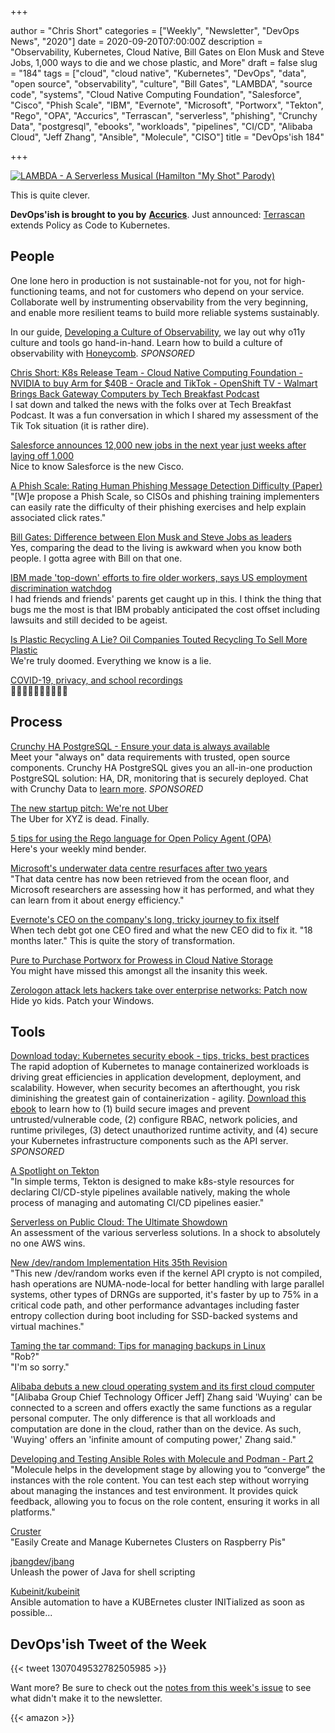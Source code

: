 +++

author = "Chris Short"
categories = ["Weekly", "Newsletter", "DevOps News", "2020"]
date = 2020-09-20T07:00:00Z
description = "Observability, Kubernetes, Cloud Native, Bill Gates on Elon Musk and Steve Jobs, 1,000 ways to die and we chose plastic, and More"
draft = false
slug = "184"
tags = ["cloud", "cloud native", "Kubernetes", "DevOps", "data", "open source", "observability", "culture", "Bill Gates", "LAMBDA", "source code", "systems", "Cloud Native Computing Foundation", "Salesforce", "Cisco", "Phish Scale", "IBM", "Evernote", "Microsoft", "Portworx", "Tekton", "Rego", "OPA", "Accurics", "Terrascan", "serverless", "phishing", "Crunchy Data", "postgresql", "ebooks", "workloads", "pipelines", "CI/CD", "Alibaba Cloud", "Jeff Zhang", "Ansible", "Molecule", "CISO"]
title = "DevOps'ish 184"

+++

[![LAMBDA - A Serverless Musical (Hamilton "My Shot" Parody)](/images/LAMBDA-A-Serverless-Musical-Hamilton-My-Shot-Parody.png)](https://youtu.be/zMua0cuhFnc?utm_source=newsletter&utm_medium=email&utm_campaign=devopsish_184)

This is quite clever.

**DevOps'ish is brought to you by** [**Accurics**](https://www.accurics.com/). Just announced: [Terrascan](https://www.accurics.com/blog/products/terrascan-kubernetes/?utm_source=newsletter&utm_medium=email&utm_campaign=devopsish_184) extends Policy as Code to Kubernetes.

## People

One lone hero in production is not sustainable-not for you, not for high-functioning teams, and not for customers who depend on your service. Collaborate well by instrumenting observability from the very beginning, and enable more resilient teams to build more reliable systems sustainably.

In our guide, [Developing a Culture of Observability](https://info.honeycomb.io/developing-a-culture-of-observability-devopsish?&utm_source=devopsish&utm_medium=newsletter&utm_campaign=ad&utm_content=developing-a-culture-of-observability-devopsish), we lay out why o11y culture and tools go hand-in-hand. Learn how to build a culture of observability with [Honeycomb](https://ui.honeycomb.io/signup/?&utm_source=devopsish&utm_medium=newsletter&utm_campaign=ad&utm_content=product-signup). *SPONSORED*

[Chris Short: K8s Release Team - Cloud Native Computing Foundation - NVIDIA to buy Arm for $40B - Oracle and TikTok - OpenShift TV - Walmart Brings Back Gateway Computers by Tech Breakfast Podcast](https://anchor.fm/techbreakfast/episodes/Chris-Short-K8s-Release-Team---Cloud-Native-Computing-Foundation---NVIDIA-to-buy-Arm-for-40B---Oracle-and-TikTok---OpenShift-TV---Walmart-Brings-Back-Gateway-Computers-ejk8n1)  
I sat down and talked the news with the folks over at Tech Breakfast Podcast. It was a fun conversation in which I shared my assessment of the Tik Tok situation (it is rather dire).

[Salesforce announces 12,000 new jobs in the next year just weeks after laying off 1,000](https://techcrunch.com/2020/09/18/salesforce-announces-12000-new-jobs-in-the-next-year-just-weeks-after-laying-off-1000/)  
Nice to know Salesforce is the new Cisco.

[A Phish Scale: Rating Human Phishing Message Detection Difficulty (Paper)](https://www.ndss-symposium.org/wp-content/uploads/2019/02/usec2019_02-4_Steves_paper.pdf)  
"[W]e propose a Phish Scale, so CISOs and phishing training implementers can easily rate the difficulty of their phishing exercises and help explain associated click rates."

[Bill Gates: Difference between Elon Musk and Steve Jobs as leaders](https://www.cnbc.com/2020/09/18/bill-gates-difference-between-elon-musk-and-steve-jobs-as-leaders.html)  
Yes, comparing the dead to the living is awkward when you know both people. I gotta agree with Bill on that one.

[IBM made 'top-down' efforts to fire older workers, says US employment discrimination watchdog](https://www.theregister.com/2020/09/14/ibm_age_discrimination_finding/)  
I had friends and friends' parents get caught up in this. I think the thing that bugs me the most is that IBM probably anticipated the cost offset including lawsuits and still decided to be ageist.

[Is Plastic Recycling A Lie? Oil Companies Touted Recycling To Sell More Plastic](https://www.npr.org/2020/09/11/897692090/how-big-oil-misled-the-public-into-believing-plastic-would-be-recycled)  
We're truly doomed. Everything we know is a lie.

[COVID-19, privacy, and school recordings](https://iapp.org/news/a/covid-19-privacy-and-school-recordings/)  
🍿🍿🍿🍿🍿🍿🍿🍿🍿🍿

## Process

[Crunchy HA PostgreSQL - Ensure your data is always available](https://www.crunchydata.com/products/crunchy-high-availability-postgresql/?utm_source=DevOpsish&utm_medium=Week4&utm_campaign=CrunchyHA2)  
Meet your "always on" data requirements with trusted, open source components. Crunchy HA PostgreSQL gives you an all-in-one production PostgreSQL solution: HA, DR, monitoring that is securely deployed. Chat with Crunchy Data to [learn more](https://www.crunchydata.com/products/crunchy-high-availability-postgresql/?utm_source=DevOpsish&utm_medium=Week4&utm_campaign=CrunchyHA2). *SPONSORED*

[The new startup pitch: We're not Uber](https://www.sfchronicle.com/business/article/The-new-startup-pitch-We-re-not-Uber-15579206.php)  
The Uber for XYZ is dead. Finally.

[5 tips for using the Rego language for Open Policy Agent (OPA)](https://www.fugue.co/blog/5-tips-for-using-the-rego-language-for-open-policy-agent-opa)  
Here's your weekly mind bender.

[Microsoft's underwater data centre resurfaces after two years](https://www.bbc.com/news/technology-54146718)  
"That data centre has now been retrieved from the ocean floor, and Microsoft researchers are assessing how it has performed, and what they can learn from it about energy efficiency."

[Evernote's CEO on the company's long, tricky journey to fix itself](https://www.protocol.com/evernote-reboot-ian-small)  
When tech debt got one CEO fired and what the new CEO did to fix it. "18 months later." This is quite the story of transformation.

[Pure to Purchase Portworx for Prowess in Cloud Native Storage](https://thenewstack.io/pure-to-purchase-portworx-for-prowess-in-cloud-native-storage/)  
You might have missed this amongst all the insanity this week.

[Zerologon attack lets hackers take over enterprise networks: Patch now](https://www.zdnet.com/article/zerologon-attack-lets-hackers-take-over-enterprise-networks/)  
Hide yo kids. Patch your Windows.

## Tools

[Download today: Kubernetes security ebook - tips, tricks, best practices](https://security.stackrox.com/kubernetes-security-ebook-tips-tricks-best-practices.html?Source=DevOpsish&LSource=DevOpsish)  
The rapid adoption of Kubernetes to manage containerized workloads is driving great efficiencies in application development, deployment, and scalability. However, when security becomes an afterthought, you risk diminishing the greatest gain of containerization - agility. [Download this ebook](https://security.stackrox.com/kubernetes-security-ebook-tips-tricks-best-practices.html?Source=DevOpsish&LSource=DevOpsish) to learn how to (1) build secure images and prevent untrusted/vulnerable code, (2) configure RBAC, network policies, and runtime privileges, (3) detect unauthorized runtime activity, and (4) secure your Kubernetes infrastructure components such as the API server. *SPONSORED*

[A Spotlight on Tekton](https://caylent.com/spotlight-on-tekton)  
"In simple terms, Tekton is designed to make k8s-style resources for declaring CI/CD-style pipelines available natively, making the whole process of managing and automating CI/CD pipelines easier."

[Serverless on Public Cloud: The Ultimate Showdown](https://thenewstack.io/serverless-on-public-cloud-the-ultimate-showdown/)  
An assessment of the various serverless solutions. In a shock to absolutely no one AWS wins.

[New /dev/random Implementation Hits 35th Revision](https://www.phoronix.com/scan.php?page=news_item&px=LRNG-dev-random-35)  
"This new /dev/random works even if the kernel API crypto is not compiled, hash operations are NUMA-node-local for better handling with large parallel systems, other types of DRNGs are supported, it's faster by up to 75% in a critical code path, and other performance advantages including faster entropy collection during boot including for SSD-backed systems and virtual machines."

[Taming the tar command: Tips for managing backups in Linux](https://www.redhat.com/sysadmin/taming-tar-command?utm_source=newsletter&utm_medium=email&utm_campaign=devopsish_184)  
"Rob?"  
"I'm so sorry."

[Alibaba debuts a new cloud operating system and its first cloud computer](https://siliconangle.com/2020/09/17/alibaba-debuts-new-cloud-operating-system-first-cloud-computer/)  
"[Alibaba Group Chief Technology Officer Jeff] Zhang said 'Wuying' can be connected to a screen and offers exactly the same functions as a regular personal computer. The only difference is that all workloads and computation are done in the cloud, rather than on the device. As such, 'Wuying' offers an 'infinite amount of computing power,' Zhang said."

[Developing and Testing Ansible Roles with Molecule and Podman - Part 2](https://www.ansible.com/blog/developing-and-testing-ansible-roles-with-molecule-and-podman-part-2?utm_source=newsletter&utm_medium=email&utm_campaign=devopsish_184)  
"Molecule helps in the development stage by allowing you to “converge” the instances with the role content. You can test each step without worrying about managing the instances and test environment. It provides quick feedback, allowing you to focus on the role content, ensuring it works in all platforms."

[Cruster](https://cruster.io/)  
"Easily Create and Manage Kubernetes Clusters on Raspberry Pis"

[jbangdev/jbang](https://github.com/jbangdev/jbang)  
Unleash the power of Java for shell scripting

[Kubeinit/kubeinit](https://github.com/kubeinit/kubeinit)  
Ansible automation to have a KUBErnetes cluster INITialized as soon as possible...

## DevOps'ish Tweet of the Week

{{< tweet 1307049532782505985 >}}

Want more? Be sure to check out the [notes from this week's issue](https://devopsish.com/184/notes/) to see what didn't make it to the newsletter.

{{< amazon >}}
